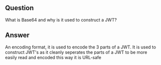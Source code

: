 ## Question

What is Base64 and why is it used to construct a JWT?

## Answer

An encoding format, it is used to encode the 3 parts of a JWT. It is used to construct JWT's as it cleanly seperates the 
parts of a JWT to be more easily read and encoded this way it is URL-safe
